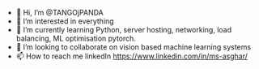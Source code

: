 - 👋 Hi, I’m @TANGOjPANDA
- 👀 I’m interested in everything
- 🌱 I’m currently learning Python, server hosting, networking, load balancing, ML optimisation pytorch.
- 💞️ I’m looking to collaborate on vision based machine learning systems
- 📫 How to reach me linkedIn https://www.linkedin.com/in/ms-asghar/ 
